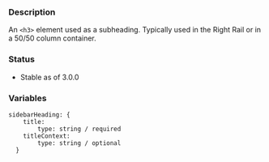 ### Description
An `<h3>` element used as a subheading.  Typically used in the Right Rail or in a 50/50 column container.

### Status
* Stable as of 3.0.0

### Variables
~~~
sidebarHeading: {
    title:
        type: string / required
    titleContext:
        type: string / optional
  }
~~~
